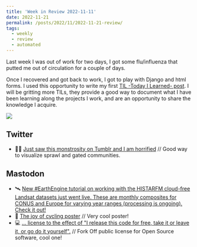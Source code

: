 ```yaml
---
title: 'Week in Review 2022-11-11'
date: 2022-11-21
permalink: /posts/2022/11/2022-11-21-review/
tags:
  - weekly
  - review
  - automated
---
```

Last week I was out of work for two days, I got some flu/influenza that putted me out of circulation for a couple of days. 

Once I recovered and got back to work, I got to play with Django and html forms. I used this opportunity to write my first [TIL -Today I Learned- post](https://luisnatera.com/posts/2022/11/til-connecting-html-forms-to-django-forms/). I will be gritting more TILs, they provide a good way to document what I have been learning along the projects I work, and are an opportunity to share the knowledge I acquire.

![]({{site.imgsurl}}2022-11-amsterdam.webp)

## Twitter
- 🚶‍♂️ [Just saw this monstrosity on Tumblr and I am horrified](https://twitter.com/certainrandom/status/1589979479178297344?s=61&t=_x3KMXvfanVzlRniwin3lg) // Good way to visualize sprawl and gated communities.

## Mastodon
- 🛰️ [New #EarthEngine tutorial on working with the HISTARFM cloud-free Landsat datasets just went live. These are monthly composites for CONUS and Europe for varying year ranges (processing is ongoing). Check it out!](https://mapstodon.space/@jstnbraaten/109360883528746859)
- 🚵 [The joy of cycling poster](https://toot.community/@EdwardPhilips/109354721780710175) // Very cool poster!
- 💻 [… license to the effect of "I release this code for free, take it or leave it, or go do it yourself".](https://merveilles.town/@klardotsh/109352788735817007) // Fork Off public license for Open Source software, cool one!